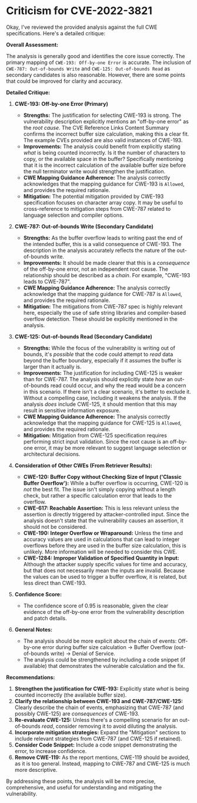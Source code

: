 # Criticism for CVE-2022-3821

Okay, I've reviewed the provided analysis against the full CWE specifications. Here's a detailed critique:

**Overall Assessment:**

The analysis is generally good and identifies the core issue correctly. The primary mapping of `CWE-193: Off-by-one Error` is accurate. The inclusion of `CWE-787: Out-of-bounds Write` and `CWE-125: Out-of-bounds Read` as secondary candidates is also reasonable.  However, there are some points that could be improved for clarity and accuracy.

**Detailed Critique:**

1.  **CWE-193: Off-by-one Error (Primary)**
    *   **Strengths:** The justification for selecting CWE-193 is strong. The vulnerability description explicitly mentions an "off-by-one error" as the *root cause*. The CVE Reference Links Content Summary confirms the incorrect buffer size calculation, making this a clear fit. The example CVEs provided are also valid instances of CWE-193.
    *   **Improvements:** The analysis could benefit from explicitly stating *what* is being counted incorrectly. Is it the number of characters to copy, or the available space in the buffer? Specifically mentioning that it is the incorrect calculation of the available buffer size before the null terminator write would strengthen the justification.
    *   **CWE Mapping Guidance Adherence:** The analysis correctly acknowledges that the mapping guidance for CWE-193 is `Allowed`, and provides the required rationale.
    *   **Mitigation:** The potential mitigation provided by CWE-193 specification focuses on character array copy. It may be useful to cross-reference to mitigation steps from CWE-787 related to language selection and compiler options.
2.  **CWE-787: Out-of-bounds Write (Secondary Candidate)**
    *   **Strengths:** As the buffer overflow leads to writing past the end of the intended buffer, this is a valid consequence of CWE-193. The description in the analysis accurately reflects the nature of the out-of-bounds write.
    *   **Improvements:** It should be made clearer that this is a *consequence* of the off-by-one error, not an independent root cause. The relationship should be described as a *chain*. For example, "CWE-193 leads to CWE-787".
    *   **CWE Mapping Guidance Adherence:** The analysis correctly acknowledge that the mapping guidance for CWE-787 is `Allowed`, and provides the required rationale.
    *   **Mitigation:** The mitigations from CWE-787 spec is highly relevant here, especially the use of safe string libraries and compiler-based overflow detection. These should be explicitly mentioned in the analysis.
3.  **CWE-125: Out-of-bounds Read (Secondary Candidate)**
    *   **Strengths:** While the focus of the vulnerability is writing out of bounds, it's *possible* that the code could attempt to *read* data beyond the buffer boundary, especially if it assumes the buffer is larger than it actually is.
    *   **Improvements:** The justification for including CWE-125 is weaker than for CWE-787. The analysis should explicitly state *how* an out-of-bounds read could occur, and why the read would be a concern in this scenario. If there isn't a clear scenario, it's better to exclude it. Without a compelling case, including it weakens the analysis.  If the analysis *does* include CWE-125, it should mention that this may result in sensitive information exposure.
    *   **CWE Mapping Guidance Adherence:** The analysis correctly acknowledge that the mapping guidance for CWE-125 is `Allowed`, and provides the required rationale.
    *   **Mitigation:** Mitigation from CWE-125 specification requires performing strict input validation. Since the root cause is an off-by-one error, it may be more relevant to suggest language selection or architectural decisions.

4.  **Consideration of Other CWEs (From Retriever Results):**
    *   **CWE-120: Buffer Copy without Checking Size of Input ('Classic Buffer Overflow'):** While a buffer overflow is occurring, CWE-120 is *not* the best fit. The issue isn't simply copying without a length check, but rather a specific calculation error that leads to the overflow.
    *   **CWE-617: Reachable Assertion:** This is less relevant unless the assertion is directly triggered by attacker-controlled input. Since the analysis doesn't state that the vulnerability causes an assertion, it should not be considered.
    *   **CWE-190: Integer Overflow or Wraparound:** Unless the time and accuracy values are used in calculations that can lead to integer overflows before they are used in the buffer size calculation, this is unlikely. More information will be needed to consider this CWE.
    *   **CWE-1284: Improper Validation of Specified Quantity in Input:** Although the attacker supply specific values for time and accuracy, but that does not necessarily mean the inputs are invalid. Because the values can be used to trigger a buffer overflow, it is related, but less direct than CWE-193.

5.  **Confidence Score:**
    *   The confidence score of 0.95 is reasonable, given the clear evidence of the off-by-one error from the vulnerability description and patch details.

6.  **General Notes:**
    *   The analysis should be more explicit about the chain of events: Off-by-one error during buffer size calculation -> Buffer Overflow (out-of-bounds write) -> Denial of Service.
    *   The analysis could be strengthened by including a code snippet (if available) that demonstrates the vulnerable calculation and the fix.

**Recommendations:**

1.  **Strengthen the justification for CWE-193:**  Explicitly state *what* is being counted incorrectly (the available buffer size).
2.  **Clarify the relationship between CWE-193 and CWE-787/CWE-125:** Clearly describe the chain of events, emphasizing that CWE-787 (and possibly CWE-125) are *consequences* of CWE-193.
3.  **Re-evaluate CWE-125:** Unless there's a compelling scenario for an out-of-bounds *read*, consider removing it to avoid diluting the analysis.
4.  **Incorporate mitigation strategies:**  Expand the "Mitigation" sections to include relevant strategies from CWE-787 (and CWE-125 if retained).
5.  **Consider Code Snippet:** Include a code snippet demonstrating the error, to increase confidence.
6.  **Remove CWE-119:** As the report mentions, CWE-119 should be avoided, as it is too general. Instead, mapping to CWE-787 and CWE-125 is much more descriptive.

By addressing these points, the analysis will be more precise, comprehensive, and useful for understanding and mitigating the vulnerability.